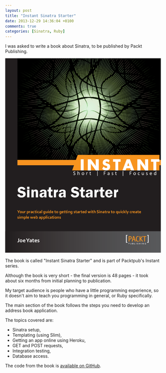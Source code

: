 ```yaml
---
layout: post
title: "Instant Sinatra Starter"
date: 2013-12-29 14:36:04 +0100
comments: true
categories: [Sinatra, Ruby]
---
```

I was asked to write a book about Sinatra, to be published by Packt Publishing.

![Instant Sinatra Starter](/images/SinatraStarterCover.png)

The book is called "Instant Sinatra Starter" and is part of Packtpub's Instant series.

Although the book is very short - the final version is 48 pages - it took about six
months from initial planning to publication.

My target audience is people who have a little programming experience, so it doesn't
aim to teach you programming in general, or Ruby specifically.

The main section of the book follows the steps you need to develop an address book
application.

The topics covered are:

* Sinatra setup,
* Templating (using Slim),
* Getting an app online using Heroku,
* GET and POST requests,
* Integration testing,
* Database access.

The code from the book is <a href="https://github.com/joeyates/sinatra-address-book">available on GitHub</a>.

